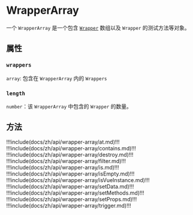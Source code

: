 # WrapperArray

一个 `WrapperArray` 是一个包含 [`Wrapper`](../wrapper/README.md) 数组以及 `Wrapper` 的测试方法等对象。

## 属性

### `wrappers` 

`array`: 包含在 `WrapperArray` 内的 `Wrappers`  

### `length` 

`number`：该 `WrapperArray` 中包含的 `Wrapper` 的数量。

## 方法

!!!include(docs/zh/api/wrapper-array/at.md)!!!
!!!include(docs/zh/api/wrapper-array/contains.md)!!!
!!!include(docs/zh/api/wrapper-array/destroy.md)!!!
!!!include(docs/zh/api/wrapper-array/filter.md)!!!
!!!include(docs/zh/api/wrapper-array/is.md)!!!
!!!include(docs/zh/api/wrapper-array/isEmpty.md)!!!
!!!include(docs/zh/api/wrapper-array/isVueInstance.md)!!!
!!!include(docs/zh/api/wrapper-array/setData.md)!!!
!!!include(docs/zh/api/wrapper-array/setMethods.md)!!!
!!!include(docs/zh/api/wrapper-array/setProps.md)!!!
!!!include(docs/zh/api/wrapper-array/trigger.md)!!!
